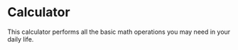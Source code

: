 # Calculator
 This calculator performs all the basic math operations you may need in your daily life.
